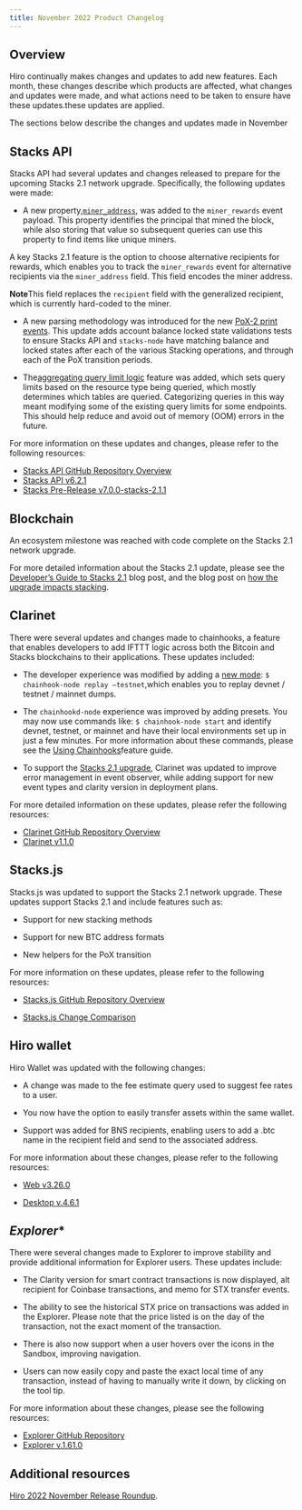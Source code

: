 ```yaml
---
title: November 2022 Product Changelog
---
```


## Overview

Hiro continually makes changes and updates to add new features. Each month, these changes describe which products are affected, what changes and updates were made, and what actions need to be taken to ensure have these updates.these updates are applied.

The sections below describe the changes and updates made in November


## **Stacks API**

Stacks API had several updates and changes released to prepare for the upcoming Stacks 2.1 network upgrade. Specifically, the following updates were made:

- A new property,[`miner_address`](https://github.com/hirosystems/stacks-blockchain-api/pull/1413), was added to the `miner_rewards` event payload. This property identifies the principal that mined the block, while also storing that value so subsequent queries can use this property to find items like unique miners.

A key Stacks 2.1 feature is the option to choose alternative recipients for rewards, which enables you to track the `miner_rewards` event for alternative recipients via the `miner_address` field. This field encodes the miner address. 

**Note**This field replaces the `recipient` field with the generalized recipient, which is currently hard-coded to the miner. 

- A new parsing methodology was introduced for the new [PoX-2 print events](https://github.com/hirosystems/stacks-blockchain-api/pull/1403). This update adds account balance locked state validations tests to ensure Stacks API and `stacks-node` have matching balance and locked states after each of the various Stacking operations, and through each of the PoX transition periods. 

- The[aggregating query limit logic](https://github.com/hirosystems/stacks-blockchain-api/pull/1401) feature was added, which sets query limits based on the resource type being queried, which mostly determines which tables are queried. Categorizing queries in this way meant modifying some of the existing query limits for some endpoints. This should help reduce and avoid out of memory (OOM) errors in the future.

For more information on these updates and changes, please refer to the following resources:

- [Stacks API GitHub Repository Overview](https://github.com/hirosystems/stacks-blockchain-api/pulse/monthly)
- [Stacks API v6.2.1](https://github.com/hirosystems/stacks-blockchain-api/releases/tag/v6.2.1)
- [Stacks Pre-Release v7.0.0-stacks-2.1.1](https://github.com/hirosystems/stacks-blockchain-api/releases/tag/v7.0.0-stacks-2.1.1)


## **Blockchain**

An ecosystem milestone was reached with code complete on the Stacks 2.1 network upgrade.

For more detailed information about the Stacks 2.1 update, please see the [Developer’s Guide to Stacks 2.1](https://www.hiro.so/blog/a-developers-guide-to-stacks-2-1) blog post, and the blog post on [how the upgrade impacts stacking](https://www.hiro.so/blog/how-the-stacks-2-1-transition-impacts-stacking). 

## **Clarinet**

There were several updates and changes made to chainhooks, a feature that enables developers to add IFTTT logic across both the Bitcoin and Stacks blockchains to their applications. These updates included:

- The developer experience was modified by adding a [new mode](https://github.com/hirosystems/clarinet/pull/657): `$ chainhook-node replay –testnet`,which enables you to replay devnet / testnet / mainnet dumps.

- The `chainhookd-node` experience was improved by adding presets. You may now use commands like: `$ chainhook-node start` and identify devnet, testnet, or mainnet and have their local environments set up in just a few minutes. For more information about these commands, please see the [Using Chainhooks](https://docs.hiro.so/clarinet/feature-guides/chainhooks?_gl=1*yvh6u7*_ga*NTQ3NDA3NTIuMTY2MDA3MTQ1MA..*_ga_NB2VBT0KY2*MTY3MzYzNTY4Mi43Mi4wLjE2NzM2MzU2ODIuMC4wLjA.#using-chainhooks)feature guide.

- To support the [Stacks 2.1 upgrade](https://github.com/hirosystems/clarinet/pull/669), Clarinet was updated to improve error management in event observer, while adding support for new event types and clarity version in deployment plans.

For more detailed information on these updates, please refer the following resources:

- [Clarinet GitHub Repository Overview](https://github.com/hirosystems/clarinet/pulse/monthly)
- [Clarinet v1.1.0](https://github.com/hirosystems/clarinet/releases/tag/v1.1.0)

## **Stacks.js**

Stacks.js was updated to support the Stacks 2.1 network upgrade. These updates support Stacks 2.1 and include features such as:

- Support for new stacking methods

- Support for new BTC address formats

- New helpers for the PoX transition

For more information on these updates, please refer to the following resources:

- [Stacks.js GitHub Repository Overview](https://github.com/hirosystems/stacks.js/pulse/monthly)

- [Stacks.js Change Comparison](https://github.com/hirosystems/stacks.js/compare/v5.0.2...v6.0.2)

## **Hiro wallet**

Hiro Wallet was updated with the following changes:

- A change was made to the fee estimate query used to suggest fee rates to a user.

- You now have the option to easily transfer assets within the same wallet.

- Support was added for BNS recipients, enabling users to add a .btc name in the recipient field and send to the associated address.

For more information about these changes, please refer to the following resources:

- [Web v3.26.0](https://github.com/hirosystems/stacks-wallet-web/releases/tag/v3.26.0)

- [Desktop v.4.6.1](https://github.com/hirosystems/stacks-wallet-web/releases/tag/v3.26.0)

## *Explorer**

There were several changes made to Explorer to improve stability and provide additional information for Explorer users. These updates include:

- The Clarity version for smart contract transactions is now displayed, alt recipient for Coinbase transactions, and memo for STX transfer events. 

- The ability to see the historical STX price on transactions was added in the Explorer. Please note that the price listed is on the day of the transaction, not the exact moment of the transaction.

- There is also now support when a user hovers over the icons in the Sandbox, improving navigation.

- Users can now easily copy and paste the exact local time of any transaction, instead of having to manually write it down, by clicking on the tool tip. 

For more information about these changes, please see the following resources:

- [Explorer GitHub Repository](https://github.com/hirosystems/explorer/pulse/monthly)
- [Explorer v.1.61.0](https://github.com/hirosystems/explorer/releases/tag/v1.61.0)

## Additional resources

[Hiro 2022 November Release Roundup](https://www.hiro.so/blog/release-roundup-november-2022).

